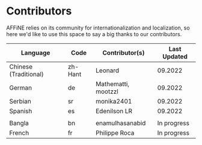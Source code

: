 # Contributors

AFFiNE relies on its community for internationalization and localization, so here we'd like to use this space to say a big thanks to our contributors.

| Language                   | Code    | Contributor(s)          | Last Updated |
|----------------------------|---------|-------------------------|--------------|
| Chinese (Traditional)      | zh-Hant | Leonard                 | 09.2022      |
| German                     | de      | Mathematti, mootzzl     | 09.2022      |                  
| Serbian                    | sr      | monika2401              | 09.2022      |
| Spanish                    | es      | Edenilson LR            | 09.2022      |
|                            |         |                         |              |
| Bangla                     | bn      | enamulhasanabid         | In progress  |
| French                     | fr      | Philippe Roca           | In progress  |
